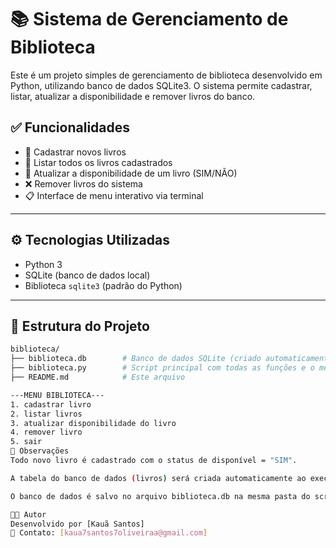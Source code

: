 # 📚 Sistema de Gerenciamento de Biblioteca

Este é um projeto simples de gerenciamento de biblioteca desenvolvido em Python, utilizando banco de dados SQLite3. O sistema permite cadastrar, listar, atualizar a disponibilidade e remover livros do banco.

## ✅ Funcionalidades

- 📘 Cadastrar novos livros
- 📖 Listar todos os livros cadastrados
- 🔄 Atualizar a disponibilidade de um livro (SIM/NÃO)
- ❌ Remover livros do sistema
- 📋 Interface de menu interativo via terminal

---

## ⚙️ Tecnologias Utilizadas

- Python 3
- SQLite (banco de dados local)
- Biblioteca `sqlite3` (padrão do Python)

---

## 📂 Estrutura do Projeto

```bash
biblioteca/
├── biblioteca.db        # Banco de dados SQLite (criado automaticamente)
├── biblioteca.py        # Script principal com todas as funções e o menu
├── README.md            # Este arquivo

---MENU BIBLIOTECA---
1. cadastrar livro
2. listar livros
3. atualizar disponibilidade do livro
4. remover livro
5. sair
📌 Observações
Todo novo livro é cadastrado com o status de disponível = "SIM".

A tabela do banco de dados (livros) será criada automaticamente ao executar o programa pela primeira vez.

O banco de dados é salvo no arquivo biblioteca.db na mesma pasta do script.

🧑‍💻 Autor
Desenvolvido por [Kauã Santos]
💬 Contato: [kaua7santos7oliveiraa@gmail.com]